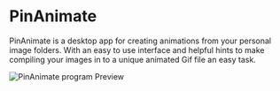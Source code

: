 # PinAnimate
PinAnimate is a desktop app for creating animations from your personal image folders. With an easy to use interface and helpful hints to make compiling your images in to a unique animated Gif file an easy task.

![PinAnimate program Preview](https://img.itch.zone/aW1hZ2UvMzYxNzUxOS8yMTUzMDczOC5wbmc=/original/cjvA%2FT.png)
